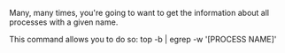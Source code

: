 Many, many times, you're going to want to get the information about all processes with a given name.

This command allows you to do so:
    top -b | egrep -w '[PROCESS NAME]'
